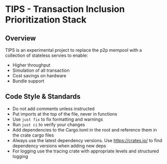 # TIPS - Transaction Inclusion Prioritization Stack

## Overview
TIPS is an experimental project to replace the p2p mempool with a collection of stateless servies to enable:

- Higher throughput
- Simulation of all transaction
- Cost savings on hardware
- Bundle support

## Code Style & Standards
- Do not add comments unless instructed
- Put imports at the top of the file, never in functions
- Use `just fix` to fix formatting and warnings
- Run `just ci` to verify your changes
- Add dependencies to the Cargo.toml in the root and reference them in the crate cargo files
- Always use the latest dependency versions. Use https://crates.io/ to find dependency versions when adding new deps
- For logging use the tracing crate with appropriate levels and structured logging